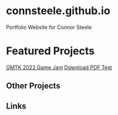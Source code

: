 # connsteele.github.io
Portfolio Website for Connor Steele

# Featured Projects

[GMTK 2022 Game Jam](./another-page.html)
[Download PDF Test](./resources/Connor_2023.pdf)

## Other Projects


## Links